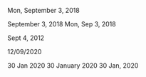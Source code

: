 Mon, September 3, 2018

September 3, 2018
Mon, Sep 3, 2018

Sept 4, 2012

12/09/2020

30 Jan 2020
30 January 2020
30 Jan, 2020
